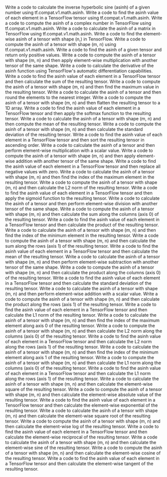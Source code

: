 Write a code to calculate the inverse hyperbolic sine (asinh) of a given number using tf.compat.v1.math.asinh.
Write a code to find the asinh value of each element in a TensorFlow tensor using tf.compat.v1.math.asinh.
Write a code to compute the asinh of a complex number in TensorFlow using tf.compat.v1.math.asinh.
Write a code to calculate the asinh of a matrix in TensorFlow using tf.compat.v1.math.asinh.
Write a code to find the element-wise asinh of a tensor with shape (n,) in TensorFlow.
Write a code to compute the asinh of a tensor with shape (m, n) using tf.compat.v1.math.asinh.
Write a code to find the asinh of a given tensor and return only positive values.
Write a code to compute the asinh of a tensor with shape (m, n) and then apply element-wise multiplication with another tensor of the same shape.
Write a code to calculate the derivative of the asinh function using TensorFlow's automatic differentiation capabilities.
Write a code to find the asinh value of each element in a TensorFlow tensor and then calculate the sum of the resulting tensor.
Write a code to compute the asinh of a tensor with shape (m, n) and then find the maximum value in the resulting tensor.
Write a code to calculate the asinh of a tensor and then round the elements to the nearest integer.
Write a code to compute the asinh of a tensor with shape (m, n) and then flatten the resulting tensor to a 1D array.
Write a code to find the asinh value of each element in a TensorFlow tensor and then apply the softmax function to the resulting tensor.
Write a code to calculate the asinh of a tensor with shape (m, n) and then compute the mean of the resulting tensor.
Write a code to compute the asinh of a tensor with shape (m, n) and then calculate the standard deviation of the resulting tensor.
Write a code to find the asinh value of each element in a TensorFlow tensor and then sort the resulting tensor in ascending order.
Write a code to calculate the asinh of a tensor and then perform element-wise multiplication with a scalar value.
Write a code to compute the asinh of a tensor with shape (m, n) and then apply element-wise addition with another tensor of the same shape.
Write a code to find the asinh value of each element in a TensorFlow tensor and then replace all negative values with zero.
Write a code to calculate the asinh of a tensor with shape (m, n) and then find the index of the maximum element in the resulting tensor.
Write a code to compute the asinh of a tensor with shape (m, n) and then calculate the L2 norm of the resulting tensor.
Write a code to find the asinh value of each element in a TensorFlow tensor and then apply the sigmoid function to the resulting tensor.
Write a code to calculate the asinh of a tensor and then perform element-wise division with another tensor of the same shape.
Write a code to compute the asinh of a tensor with shape (m, n) and then calculate the sum along the columns (axis 0) of the resulting tensor.
Write a code to find the asinh value of each element in a TensorFlow tensor and then calculate the product of the resulting tensor.
Write a code to calculate the asinh of a tensor with shape (m, n) and then find the index of the minimum element in the resulting tensor.
Write a code to compute the asinh of a tensor with shape (m, n) and then calculate the sum along the rows (axis 1) of the resulting tensor.
Write a code to find the asinh value of each element in a TensorFlow tensor and then calculate the mean of the resulting tensor.
Write a code to calculate the asinh of a tensor with shape (m, n) and then perform element-wise subtraction with another tensor of the same shape.
Write a code to compute the asinh of a tensor with shape (m, n) and then calculate the product along the columns (axis 0) of the resulting tensor.
Write a code to find the asinh value of each element in a TensorFlow tensor and then calculate the standard deviation of the resulting tensor.
Write a code to calculate the asinh of a tensor with shape (m, n) and then perform element-wise addition with a scalar value.
Write a code to compute the asinh of a tensor with shape (m, n) and then calculate the product along the rows (axis 1) of the resulting tensor.
Write a code to find the asinh value of each element in a TensorFlow tensor and then calculate the L1 norm of the resulting tensor.
Write a code to calculate the asinh of a tensor with shape (m, n) and then find the index of the maximum element along axis 0 of the resulting tensor.
Write a code to compute the asinh of a tensor with shape (m, n) and then calculate the L2 norm along the columns (axis 0) of the resulting tensor.
Write a code to find the asinh value of each element in a TensorFlow tensor and then calculate the L2 norm along the rows (axis 1) of the resulting tensor.
Write a code to calculate the asinh of a tensor with shape (m, n) and then find the index of the minimum element along axis 1 of the resulting tensor.
Write a code to compute the asinh of a tensor with shape (m, n) and then calculate the L1 norm along the columns (axis 0) of the resulting tensor.
Write a code to find the asinh value of each element in a TensorFlow tensor and then calculate the L1 norm along the rows (axis 1) of the resulting tensor.
Write a code to calculate the asinh of a tensor with shape (m, n) and then calculate the element-wise square of the resulting tensor.
Write a code to compute the asinh of a tensor with shape (m, n) and then calculate the element-wise absolute value of the resulting tensor.
Write a code to find the asinh value of each element in a TensorFlow tensor and then calculate the element-wise exponential of the resulting tensor.
Write a code to calculate the asinh of a tensor with shape (m, n) and then calculate the element-wise square root of the resulting tensor.
Write a code to compute the asinh of a tensor with shape (m, n) and then calculate the element-wise log of the resulting tensor.
Write a code to find the asinh value of each element in a TensorFlow tensor and then calculate the element-wise reciprocal of the resulting tensor.
Write a code to calculate the asinh of a tensor with shape (m, n) and then calculate the element-wise sine of the resulting tensor.
Write a code to compute the asinh of a tensor with shape (m, n) and then calculate the element-wise cosine of the resulting tensor.
Write a code to find the asinh value of each element in a TensorFlow tensor and then calculate the element-wise tangent of the resulting tensor.